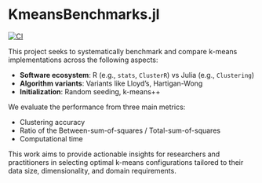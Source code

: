 # KmeansBenchmarks.jl

[![CI](https://github.com/szcf-weiya/KmeansBenchmarks.jl/actions/workflows/ci.yml/badge.svg)](https://github.com/szcf-weiya/KmeansBenchmarks.jl/actions/workflows/ci.yml)

This project seeks to systematically benchmark and compare k-means implementations across the following aspects:

- **Software ecosystem**: R (e.g., `stats`, `ClusterR`) vs Julia (e.g., `Clustering`)
- **Algorithm variants**: Variants like Lloyd’s, Hartigan-Wong
- **Initialization**: Random seeding, k-means++

We evaluate the performance from three main metrics:

- Clustering accuracy
- Ratio of the Between-sum-of-squares / Total-sum-of-squares
- Computational time

This work aims to provide actionable insights for researchers and practitioners in selecting optimal k-means configurations tailored to their data size, dimensionality, and domain requirements. 